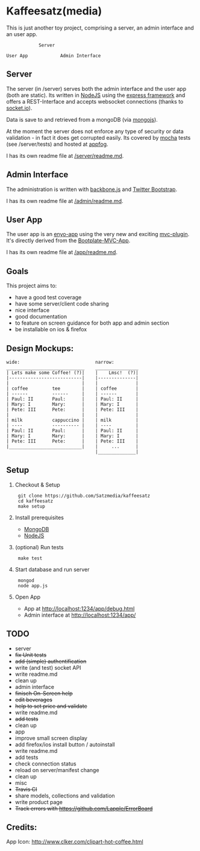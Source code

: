 Kaffeesatz(media)
=================

This is just another toy project, comprising a server, an admin interface 
and an user app.


                Server
    
    User App            Admin Interface




Server
------

The server (in /server) serves both the admin interface and the user app 
(both are static). Its written in [NodeJS](http://nodejs.org/) using the 
[express framework](http://expressjs.com/) and offers a REST-Interface and 
accepts websocket connections (thanks to [socket.io](http://socket.io/)).

Data is save to and retrieved from a mongoDB (via 
[mongojs](https://github.com/gett/mongojs)).

At the moment the server does not enforce any type of security or data 
validation - in fact it does get corrupted easily. Its covered by 
[mocha](http://visionmedia.github.com/mocha/) tests (see /server/tests) and 
hosted at [appfog](https://www.appfog.com/).

I has its own readme file at [/server/readme.md](/tree/master/server/readme.md).


Admin Interface
---------------

The administration is written with [backbone.js](http://backbonejs.org/) and 
[Twitter Bootstrap](http://twitter.github.com/bootstrap/). 

I has its own readme file at [/admin/readme.md](/tree/master/admin/readme.md).


User App
-------- 

The user app is an [enyo-app](http://www.enyojs.com/) using the very new and 
exciting [mvc-plugin](https://github.com/enyojs/mvc). It's directly derived 
from the [Bootplate-MVC-App](https://github.com/enyojs/bootplate-mvc).

I has its own readme file at [/app/readme.md](/tree/master/app/readme.md).


Goals
-----

This project aims to:

- have a good test coverage
- have some server/client code sharing
- nice interface
- good documentation
- to feature on screen guidance for both app and admin section
- be installable on ios & firefox


Design Mockups:
---

    wide:                            narrow:
    _____________________________    ________________
    | Lets make some Coffee! (?)|    |    Lmsc!  (?)|
    |---------------------------|    |--------------|
    |                           |    |              |
    | coffee         tee        |    | coffee       |
    | ------         ------     |    | ------       |
    | Paul: II       Paul:      |    | Paul: II     |
    | Mary: I        Mary:      |    | Mary: I      |
    | Pete: III      Pete:      |    | Pete: III    |
    |                           |    |              |
    | milk           cappuccino |    | milk         |
    | ----           ---------- |    | ----         |
    | Paul: II       Paul:      |    | Paul: II     |
    | Mary: I        Mary:      |    | Mary: I      |
    | Pete: III      Pete:      |    | Pete: III    |
    |___________________________|    |     ...      |
                                     |______________|


Setup
-----

1. Checkout & Setup

        git clone https://github.com/Satzmedia/kaffeesatz
        cd kaffeesatz
        make setup

2. Install prerequisites
    - [MongoDB](http://docs.mongodb.org/manual/installation/)
    - [NodeJS](http://nodejs.org/download/)

3. (optional) Run tests

        make test

4. Start database and run server

        mongod
        node app.js

5. Open App
    - App at [http://localhost:1234/app/debug.html](http://localhost:1234/app/debug.html)
    - Admin interface at [http://localhost:1234/app/](http://localhost:1234/app/)

TODO
---------

- server
 - <del>fix Unit tests</del>
 - <del>add (simple) authentification</del>
 - write (and test) socket API
 - write readme.md
 - clean up
- admin interface
 - <del>finisch On-Screen help</del>
 - <del>edit beverages</del>
 - <del>help to set price and validate</del>
 - write readme.md
 - <del>add tests</del>
 - clean up
- app
 - improve small screen display
 - add firefox/ios install button / autoinstall
 - write readme.md
 - add tests
 - check connection status
 - reload on server/manifest change
 - clean up
- misc
 - <del>Travis CI</del>
 - share models, collections and validation
 - write product page
 - <del>Track errors with https://github.com/Lapple/ErrorBoard</del>

Credits:
---

App Icon: http://www.clker.com/clipart-hot-coffee.html
